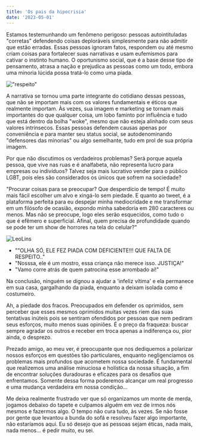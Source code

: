 ```yaml
---
title: 'Os pais da hipocrisia'
date: '2023-05-01'
---
```


Estamos testemunhando um fenômeno perigoso: pessoas autointituladas "corretas" defendendo coisas deploráveis simplesmente para não admitir que
estão erradas. Essas pessoas ignoram fatos, respondem ou até mesmo criam coisas para fortalecer suas narrativas e usam eufemismos para cativar
o instinto humano. O oportunismo social, que é a base desse tipo de pensamento, atrasa a nação e prejudica as pessoas como um todo, embora uma
minoria lúcida possa tratá-lo como uma piada.

!["respeito"](https://res.cloudinary.com/dwx8c4qi2/image/upload/v1682969367/Blog/maio/Respeito_a5thrh.png)

A narrativa se tornou uma parte integrante do cotidiano dessas pessoas, que não se importam mais com os valores fundamentais e éticos que 
realmente importam. Às vezes, sua imagem e marketing se tornam mais importantes do que qualquer coisa, um lobo faminto por influência e tudo 
que está dentro da bolha "woke", mesmo que não esteja alinhado com seus valores intrínsecos. Essas pessoas defendem causas apenas por 
conveniência e para manter seu status social, se autodenominando "defensores das minorias" ou algo semelhante, tudo em prol de sua própria 
imagem.

Por que não discutimos os verdadeiros problemas? Será porque aquela pessoa, que vive nas ruas e é analfabeta, não representa lucro para 
empresas ou indivíduos? Talvez seja mais lucrativo vender para o público LGBT, pois eles são considerados os únicos que sofrem na sociedade?

"Procurar coisas para se preocupar? Que desperdício de tempo! É muito mais fácil escolher um alvo e xingá-lo sem piedade. E quanto ao tweet, é
a plataforma perfeita para eu despejar minha mediocridade e me transformar em um filósofo de ocasião, expondo minha sabedoria em 280 
caracteres ou menos. Mas não se preocupe, logo eles serão esquecidos, como tudo o que é efêmero e superficial. Afinal, quem precisa de 
profundidade quando se pode ter um show de horrores na tela do celular?"

![LeoLins](https://res.cloudinary.com/dwx8c4qi2/image/upload/v1682970630/Blog/maio/LeoLins_xi5ndt.png)

- ""OLHA SÓ, ELE FEZ PIADA COM DEFICIENTE!!! QUE FALTA DE RESPEITO.."
- "Nosssa, ele é um mostro, essa criança não merece isso. JUSTIÇA!"
- "Vamo corre atrás de quem patrocina esse arrombado aí!"

Na conclusão, ninguém se dignou a ajudar a 'infeliz vítima' e ela permanece em sua casa, gargalhando da piada, enquanto a deixam
isolada como é costumeiro.

Ah, a piedade dos fracos. Preocupados em defender os oprimidos, sem perceber que esses mesmos oprimidos muitas vezes riem das suas tentativas 
inúteis pois se sentiram ofendidos por pessoas que nem pediram seus esforços, muito menos suas opiniões. É o preço da fraqueza: buscar sempre 
agradar os outros e receber em troca apenas a indiferença ou, pior ainda, o desprezo.

Prezado amigo, ao meu ver, é preocupante que nos dediquemos a polarizar nossos esforços em questões tão particulares, enquanto negligenciamos 
os problemas mais profundos que acometem nossa sociedade. É fundamental que realizemos uma análise minuciosa e holística da nossa situação, a 
fim de encontrar soluções duradouras e eficazes para os desafios que enfrentamos. Somente dessa forma poderemos alcançar um real progresso e 
uma mudança verdadeira em nossa condição...

Me deixa realmente frustrado ver que só organizamos um monte de merda, jogamos debaixo do tapete e culpamos alguém em vez de irmos nós mesmos 
e fazermos algo. O tempo não cura tudo, às vezes. Se não fosse por gente que levantou a bunda do sofá e resolveu fazer algo importante, não 
estaríamos aqui. Eu só desejo que as pessoas sejam éticas, nada mais, nada menos... é pedir muito, eu sei.
